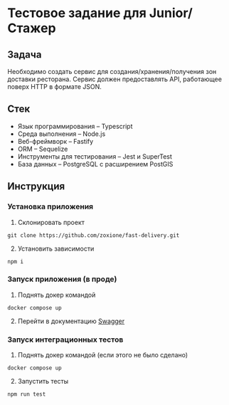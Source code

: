 # Тестовое задание для Junior/Стажер

## Задача 
Необходимо создать сервис для создания/хранения/получения зон доставки ресторана. Сервис должен предоставлять API, работающее поверх HTTP в формате JSON.

## Стек
- Язык программирования – Typescript
- Среда выполнения – Node.js
- Веб-фреймворк – Fastify
- ORM – Sequelize
- Инструменты для тестирования – Jest и SuperTest
- База данных – PostgreSQL с расширением PostGIS

## Инструкция

### Установка приложения
1. Склонировать проект
```
git clone https://github.com/zoxione/fast-delivery.git
```
2. Установить зависимости
```
npm i
```

### Запуск приложения (в проде)
1. Поднять докер командой
```
docker compose up
```
2. Перейти в документацию [Swagger](http://localhost:8080/docs)

### Запуск интеграционных тестов
1. Поднять докер командой (если этого не было сделано)
```
docker compose up
```
2. Запустить тесты
```
npm run test
```